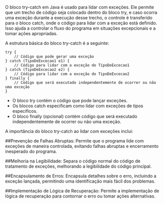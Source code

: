 O bloco try-catch em Java é usado para lidar com exceções. Ele permite que um trecho de código seja colocado dentro do bloco try, e caso ocorra uma exceção durante a execução desse trecho, o controle é transferido para o bloco catch, onde o código para lidar com a exceção está definido. Isso ajuda a controlar o fluxo do programa em situações excepcionais e a tomar ações apropriadas.

A estrutura básica do bloco try-catch é a seguinte:

```
try {
    // Código que pode gerar uma exceção
} catch (TipoDeExcecao1 e1) {
    // Código para lidar com a exceção do TipoDeExcecao1
} catch (TipoDeExcecao2 e2) {
    // Código para lidar com a exceção do TipoDeExcecao2
} finally {
    // Código que será executado independentemente de ocorrer ou não uma exceção
}
```

- O bloco try contém o código que pode lançar exceções.
- Os blocos catch especificam como lidar com exceções de tipos específicos.
- O bloco finally (opcional) contém código que será executado independentemente de ocorrer ou não uma exceção.

A importância do bloco try-catch ao lidar com exceções inclui:

##Prevenção de Falhas Abruptas: 
Permite que o programa lide com exceções de maneira controlada, evitando falhas abruptas e encerramento inesperado do programa.

##Melhoria na Legibilidade: 
Separa o código normal do código de tratamento de exceções, melhorando a legibilidade do código principal.

##Encapsulamento de Erros: 
Encapsula detalhes sobre o erro, incluindo a exceção lançada, permitindo uma identificação mais fácil dos problemas.

##Implementação de Lógica de Recuperação: 
Permite a implementação de lógica de recuperação para contornar o erro ou tomar ações alternativas.